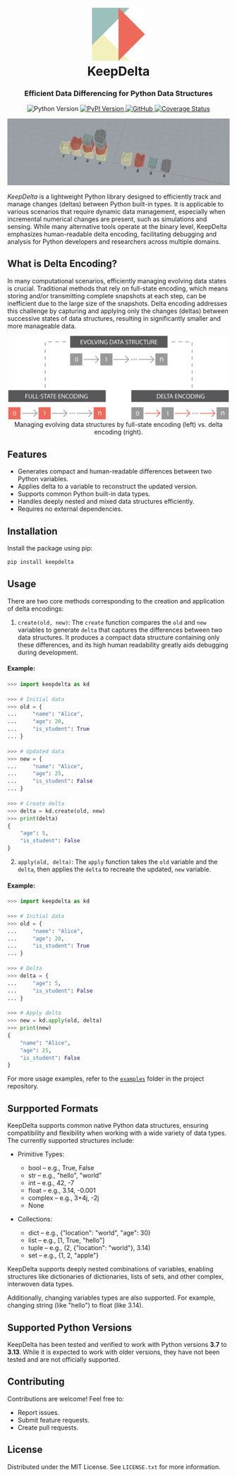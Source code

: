 <h1 align="center">
  <br>
  <a href="https://github.com/aslan-ng/keepdelta">
  <img src="https://raw.githubusercontent.com/aslan-ng/keepdelta/refs/heads/main/assets/logo.png" alt="KeepDelta" width="120">
  </a>
  <br>
  KeepDelta
  <br>
</h1>

<h3 align="center">
    Efficient Data Differencing for Python Data Structures
</h3>

<p align="center">
    <img src="https://img.shields.io/badge/python-%E2%89%A53.7-blue" alt="Python Version">
    <a href="https://pypi.org/project/keepdelta/">
        <img src="https://img.shields.io/pypi/v/keepdelta.svg" alt="PyPI Version">
    </a>
    <a href="https://github.com/aslan-ng/keepdelta">
        <img src="https://img.shields.io/badge/GitHub-30363f?logo=github&logoColor=white" alt="GitHub" />
    </a>
    <a href='https://coveralls.io/github/aslan-ng/keepdelta?branch=main'>
        <img src='https://coveralls.io/repos/github/aslan-ng/keepdelta/badge.svg?branch=main' alt='Coverage Status' />
    </a>
</p>

![Header Image](https://raw.githubusercontent.com/aslan-ng/keepdelta/refs/heads/main/assets/header.png)

*KeepDelta* is a lightweight Python library designed to efficiently track and manage changes (deltas) between Python built-in types. It is applicable to various scenarios  that require dynamic data management, especially when incremental numerical changes are present, such as simulations and sensing. While many alternative tools operate at the binary level, KeepDelta emphasizes human-readable delta encoding, facilitating debugging and analysis for Python developers and researchers across multiple domains.

## What is Delta Encoding?
In many computational scenarios, efficiently managing evolving data states is crucial. Traditional methods that rely on full-state encoding, which means storing and/or transmitting complete snapshots at each step, can be inefficient due to the large size of the snapshots. Delta encoding addresses this challenge by capturing and applying only the changes (deltas) between successive states of data structures, resulting in significantly smaller and more manageable data.

<div align="center">
    <img src="https://raw.githubusercontent.com/aslan-ng/keepdelta/refs/heads/main/assets/delta_encoding.png" alt="Comparison between traditional data management method and delta encoding." width="500">
    </br>
    Managing evolving data structures by full-state encoding (left) vs. delta encoding (right).
</div>

## Features
* Generates compact and human-readable differences between two Python variables.
* Applies delta to a variable to reconstruct the updated version.
* Supports common Python built-in data types.
* Handles deeply nested and mixed data structures efficiently.
* Requires no external dependencies.

## Installation
Install the package using pip:
```sh
pip install keepdelta
```

## Usage
There are two core methods corresponding to the creation and application of delta encodings:

1. `create(old, new)`:
The `create` function compares the `old` and `new` variables to generate `delta` that captures the differences between two data structures. It produces a compact data structure containing only these differences, and its high human readability greatly aids debugging during development.
#### Example:
```python
>>> import keepdelta as kd

>>> # Initial data
>>> old = {
...     "name": "Alice",
...     "age": 20,
...     "is_student": True
... }

>>> # Updated data
>>> new = {
...     "name": "Alice",
...     "age": 25,
...     "is_student": False
... }

>>> # Create delta
>>> delta = kd.create(old, new)
>>> print(delta)
{
    "age": 5,
    "is_student": False
}
```

2. `apply(old, delta)`:
The `apply` function takes the `old` variable and the `delta`, then applies the `delta` to recreate the updated, `new` variable.
#### Example:
```python
>>> import keepdelta as kd

>>> # Initial data
>>> old = {
...     "name": "Alice",
...     "age": 20,
...     "is_student": True
... }

>>> # Delta
>>> delta = {
...     "age": 5,
...     "is_student": False
... }

>>> # Apply delta
>>> new = kd.apply(old, delta)
>>> print(new)
{
    "name": "Alice",
    "age": 25,
    "is_student": False
}
```
For more usage examples, refer to the [`examples`](https://github.com/aslan-ng/KeepDelta/tree/main/examples) folder in the project repository.

## Surpported Formats
KeepDelta supports common native Python data structures, ensuring compatibility and flexibility when working with a wide variety of data types. The currently supported structures include:

* Primitive Types:
	* bool – e.g., True, False
    * str – e.g., "hello", "world"
	* int – e.g., 42, -7
	* float – e.g., 3.14, -0.001
	* complex – e.g., 3+4j, -2j
    * None

* Collections:
    * dict – e.g., {"location": "world", "age": 30}
    * list – e.g., [1, True, "hello"]
    * tuple – e.g., (2, {"location": "world"}, 3.14)
    * set – e.g., {1, 2, "apple"}

KeepDelta supports deeply nested combinations of variables, enabling structures like dictionaries of dictionaries, lists of sets, and other complex, interwoven data types.

Additionally, changing variables types are also supported. For example, changing string (like "hello") to float (like 3.14).

## Supported Python Versions
KeepDelta has been tested and verified to work with Python versions **3.7** to **3.13**. While it is expected to work with older versions, they have not been tested and are not officially supported.

## Contributing
Contributions are welcome! Feel free to:
* Report issues.
* Submit feature requests.
* Create pull requests.

## License
Distributed under the MIT License. See `LICENSE.txt` for more information.